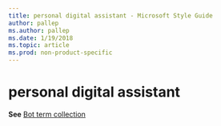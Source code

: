 ```yaml
---
title: personal digital assistant - Microsoft Style Guide
author: pallep
ms.author: pallep
ms.date: 1/19/2018
ms.topic: article
ms.prod: non-product-specific
---
```


# personal digital assistant

**See** [Bot term collection](/style-guide/a-z-word-list-term-collections/term-collections/bot-terms)
